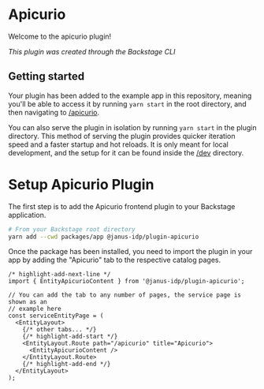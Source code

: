 # Apicurio

Welcome to the apicurio plugin!

_This plugin was created through the Backstage CLI_

## Getting started

Your plugin has been added to the example app in this repository, meaning you'll be able to access it by running `yarn start` in the root directory, and then navigating to [/apicurio](http://localhost:3000/apicurio).

You can also serve the plugin in isolation by running `yarn start` in the plugin directory.
This method of serving the plugin provides quicker iteration speed and a faster startup and hot reloads.
It is only meant for local development, and the setup for it can be found inside the [/dev](./dev) directory.

# Setup Apicurio Plugin

The first step is to add the Apicurio frontend plugin to your Backstage
application.

```bash
# From your Backstage root directory
yarn add --cwd packages/app @janus-idp/plugin-apicurio
```

Once the package has been installed, you need to import the plugin in your app
by adding the "Apicurio" tab to the respective catalog pages.

```tsx title="packages/app/src/components/catalog/EntityPage.tsx"
/* highlight-add-next-line */
import { EntityApicurioContent } from '@janus-idp/plugin-apicurio';

// You can add the tab to any number of pages, the service page is shown as an
// example here
const serviceEntityPage = (
  <EntityLayout>
    {/* other tabs... */}
    {/* highlight-add-start */}
    <EntityLayout.Route path="/apicurio" title="Apicurio">
      <EntityApicurioContent />
    </EntityLayout.Route>
    {/* highlight-add-end */}
  </EntityLayout>
);
```
